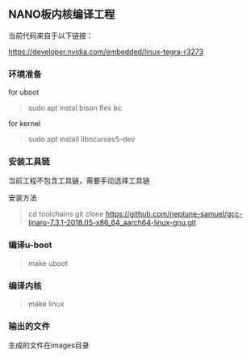 ## NANO板内核编译工程

当前代码来自于以下链接：

https://developer.nvidia.com/embedded/linux-tegra-r3273

### 环境准备

for uboot
> sudo apt instal bison flex bc 

for kernel
> sudo apt install libncurses5-dev

### 安装工具链

当前工程不包含工具链，需要手动选择工具链

安装方法

> cd toolchains 
> git clone https://github.com/neptune-samuel/gcc-linaro-7.3.1-2018.05-x86_64_aarch64-linux-gnu.git

### 编译u-boot

> make uboot 

### 编译内核 

> make linux 

### 输出的文件 

生成的文件在images目录

